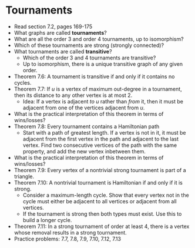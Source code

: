 # Tournaments

- Read section 7.2, pages 169-175
- What graphs are called **tournaments**?
- What are all the order 3 and order 4 tournaments, up to isomorphism?
- Which of these tournaments are strong (strongly connected)?
- What tournaments are called **transitive**?
    - Which of the order 3 and 4 tournaments are transitive?
    - Up to isomorphism, there is a unique transitive graph of any given order.
- Theorem 7.6: A tournament is transitive if and only if it contains no cycles.
- Theorem 7.7: If $u$ is a vertex of maximum out-degree in a tournament, then its distance to any other vertex is at most $2$.
    - Idea: If a vertex is adjacent *to* $u$ rather than *from* it, then it must be adjacent from one of the vertices adjacent from $u$.
- What is the practical interpretation of this theorem in terms of wins/losses?
- Theorem 7.8: Every tournament contains a Hamiltonian path
    - Start with a path of greatest length. If a vertex is not in it, it must be adjacent from the first vertex in the path and adjacent to the last vertex. Find two consecutive vertices of the path with the same property, and add the new vertex inbetween them.
- What is the practical interpretation of this theorem in terms of wins/losses?
- Theorem 7.9: Every vertex of a nontrivial strong tournament is part of a triangle.
- Theorem 7.10: A nontrivial tournament is Hamiltonian if and only if it is strong.
    - Consider a maximum-length cycle. Show that every vertex not in the cycle must either be adjacent to all vertices or adjacent from all vertices.
    - If the tournament is strong then both types must exist. Use this to build a longer cycle.
- Theorem 7.11: In a strong tournament of order at least 4, there is a vertex whose removal results in a strong tournament.
- Practice problems: 7.7, 7.8, 7.9, 7.10, 7.12, 7.13
